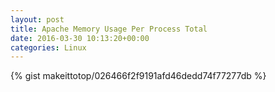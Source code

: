 ```yaml
---
layout: post                                                                                                              
title: Apache Memory Usage Per Process Total                                                                                                                       
date: 2016-03-30 10:13:20+00:00                                                                                                                        
categories: Linux                                                                                                                
---                                                                                                                              
```


{% gist makeittotop/026466f2f9191afd46dedd74f77277db %}                                                                                                           

